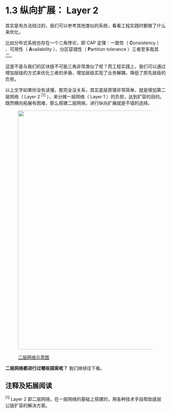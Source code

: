 # 1.3 纵向扩展： Layer 2

其实是有办法绕过的，我们可以参考其他类似的系统，看看工程实践时都做了什么来优化。

比如分布式系统也存在一个三角悖论，即 CAP 定理：一致性（ **C**onsistency ） 、可用性（ **A**vailability ）、分区容错性（ **P**artition tolerance ）三者至多取其二。

这是不是与我们的区块链不可能三角非常类似了呢？而工程实践上，我们可以通过增加层级的方式来优化三者的矛盾，增加层级实现了业务解耦，降低了原先层级的负担。

以上文字如果你没有读懂，那完全没关系，其实底层原理非常简单，就是增加第二层网络（ Layer 2 <sup>[1]</sup> ），来分摊一层网络（ Layer 1 ）的负担，达到扩容的目的。既然横向拓展有困难，那么搭建二层网络，进行纵向扩展就是不错的选择。

<figure><img width="750px" src="https://cf-ipfs.com/ipfs/bafybeib366dcotmsro6knnz5kpsac4cyu6u7f6ifa2kyfiwbygy72yeq2i" alt=""/><figcaption><p><a href="https://cf-ipfs.com/ipfs/bafybeib366dcotmsro6knnz5kpsac4cyu6u7f6ifa2kyfiwbygy72yeq2i">二层网络示意图</a></p></figcaption></figure>

**二层网络都进行过哪些探索呢？** 我们继续往下看。

## 注释及拓展阅读

<sup>[1]</sup> Layer 2 即二层网络，在一层网络的基础上搭建的，用各种技术手段帮助底层公链扩容的解决方案。
